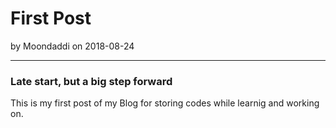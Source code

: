 # First Post

by Moondaddi on 2018-08-24

---

### Late start, but a big step forward

This is my first post of my Blog for storing codes while learnig and working on.
